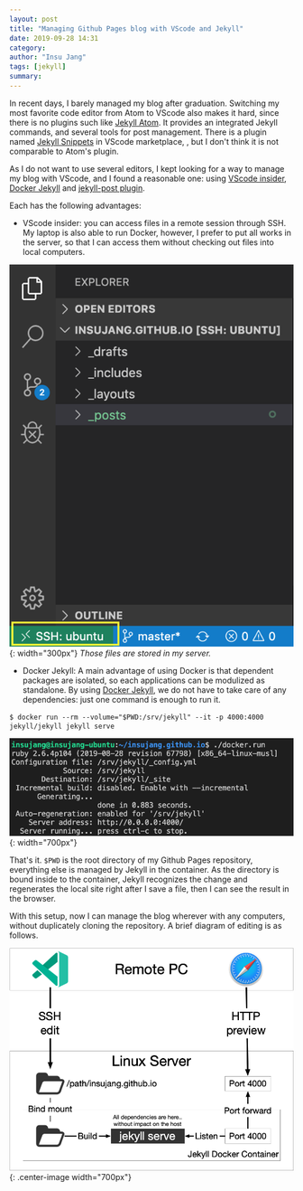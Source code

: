 ```yaml
---
layout: post
title: "Managing Github Pages blog with VScode and Jekyll"
date: 2019-09-28 14:31
category: 
author: "Insu Jang"
tags: [jekyll]
summary: 
---
```


In recent days, I barely managed my blog after graduation. Switching my most favorite code editor from Atom to VScode also makes it hard, since there is no plugins such like [Jekyll Atom](https://atom.io/packages/jekyll). It provides an integrated Jekyll commands, and several tools for post management. There is a plugin named [Jekyll Snippets](https://marketplace.visualstudio.com/items?itemName=ginfuru.vscode-jekyll-snippets) in VScode marketplace, , but I don't think it is not comparable to Atom's plugin.

As I do not want to use several editors, I kept looking for a way to manage my blog with VScode, and I found a reasonable one: using [VScode insider](https://code.visualstudio.com/insiders/), [Docker Jekyll](https://hub.docker.com/r/jekyll/jekyll/) and [jekyll-post plugin](https://marketplace.visualstudio.com/items?itemName=rohgarg.jekyll-post).

Each has the following advantages:

- VScode insider: you can access files in a remote session through SSH. My laptop is also able to run Docker, however, I prefer to put all works in the server, so that I can access them without checking out files into local computers.

![vscode_insiders](/assets/images/190928/vscode_insiders.png){:  width="300px"}
*Those files are stored in my server.*

- Docker Jekyll: A main advantage of using Docker is that dependent packages are isolated, so each applications can be modulized as standalone. By using [Docker Jekyll](https://hub.docker.com/r/jekyll/jekyll/), we do not have to take care of any dependencies: just one command is enough to run it.

```
$ docker run --rm --volume="$PWD:/srv/jekyll" --it -p 4000:4000 jekyll/jekyll jekyll serve
```

![jekyll](/assets/images/190928/jekyll.png){: width="700px"}

That's it. `$PWD` is the root directory of my Github Pages repository, everything else is managed by Jekyll in the container. As the directory is bound inside to the container, Jekyll recognizes the change and regenerates the local site right after I save a file, then I can see the result in the browser.

With this setup, now I can manage the blog wherever with any computers, without duplicately cloning the repository.
A brief diagram of editing is as follows.

![diagram](/assets/images/190928/vscode.png){: .center-image width="700px"}